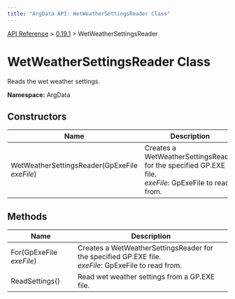 ```yaml
---
title: "ArgData API: WetWeatherSettingsReader Class"
---
```


[API Reference](/argdata/api) &gt; [0.19.1](/argdata/api/0.19.1) &gt; WetWeatherSettingsReader

# WetWeatherSettingsReader Class

Reads the wet weather settings.

**Namespace:** ArgData

## Constructors

<table class="table table-bordered table-striped ">
<thead>
  <tr>
    <th>Name</th>
    <th>Description</th>
  </tr>
</thead>
<tbody>
  <tr>
    <td>WetWeatherSettingsReader(GpExeFile <em>exeFile</em>)</td>
    <td>Creates a WetWeatherSettingsReader for the specified GP.EXE file.<br /><em>exeFile</em>: GpExeFile to read from.<br /></td>
  </tr>
</tbody>
</table>


## Methods

<table class="table table-bordered table-striped ">
<thead>
  <tr>
    <th>Name</th>
    <th>Description</th>
  </tr>
</thead>
<tbody>
  <tr>
    <td>For(GpExeFile <em>exeFile</em>)</td>
    <td>Creates a WetWeatherSettingsReader for the specified GP.EXE file.<br /><em>exeFile</em>: GpExeFile to read from.<br /></td>
  </tr>
  <tr>
    <td>ReadSettings()</td>
    <td>Read wet weather settings from a GP.EXE file.</td>
  </tr>
</tbody>
</table>


